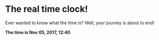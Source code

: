 # The real time clock!

Ever wanted to know what the time is? Well, your journey is about to end!

**The time is Nov 05, 2017, 12:40**